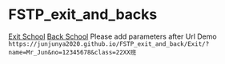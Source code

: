# FSTP_exit_and_backs

[Exit School](https://junjunya2020.github.io/FSTP_exit_and_back/Exit/)
[Back School](https://junjunya2020.github.io/FSTP_exit_and_back/Back/)
Please add parameters after Url
Demo
`https://junjunya2020.github.io/FSTP_exit_and_back/Exit/?name=Mr_Jun&no=12345678&class=22XX班`
